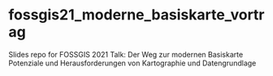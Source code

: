 # fossgis21_moderne_basiskarte_vortrag
Slides repo for FOSSGIS 2021 Talk: Der Weg zur modernen Basiskarte Potenziale und Herausforderungen von Kartographie und Datengrundlage 
